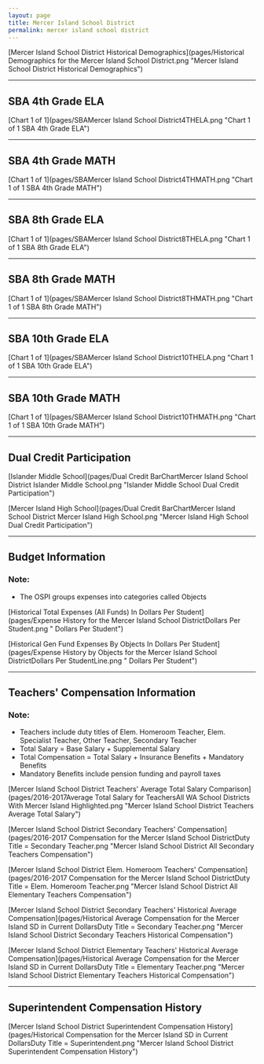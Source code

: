 ```yaml
---
layout: page
title: Mercer Island School District
permalink: mercer island school district
---
```



[Mercer Island School District Historical Demographics](pages/Historical Demographics for the Mercer Island School District.png "Mercer Island School District Historical Demographics")

___

## SBA 4th Grade ELA

[Chart 1 of 1](pages/SBAMercer Island School District4THELA.png "Chart 1 of 1 SBA 4th Grade ELA")


___

## SBA 4th Grade MATH

[Chart 1 of 1](pages/SBAMercer Island School District4THMATH.png "Chart 1 of 1 SBA 4th Grade MATH")


___

## SBA 8th Grade ELA

[Chart 1 of 1](pages/SBAMercer Island School District8THELA.png "Chart 1 of 1 SBA 8th Grade ELA")


___

## SBA 8th Grade MATH

[Chart 1 of 1](pages/SBAMercer Island School District8THMATH.png "Chart 1 of 1 SBA 8th Grade MATH")


___

## SBA 10th Grade ELA

[Chart 1 of 1](pages/SBAMercer Island School District10THELA.png "Chart 1 of 1 SBA 10th Grade ELA")


___

## SBA 10th Grade MATH

[Chart 1 of 1](pages/SBAMercer Island School District10THMATH.png "Chart 1 of 1 SBA 10th Grade MATH")


___

## Dual Credit Participation

[Islander Middle School](pages/Dual Credit BarChartMercer Island School District Islander Middle School.png "Islander Middle School Dual Credit Participation")

[Mercer Island High School](pages/Dual Credit BarChartMercer Island School District Mercer Island High School.png "Mercer Island High School Dual Credit Participation")


___

## Budget Information
### Note:
- The OSPI groups expenses into categories called Objects

[Historical Total Expenses (All Funds) In Dollars Per Student](pages/Expense History for the Mercer Island School DistrictDollars Per Student.png " Dollars Per Student")

[Historical Gen Fund Expenses By Objects In Dollars Per Student](pages/Expense History by Objects for the Mercer Island School DistrictDollars Per StudentLine.png " Dollars Per Student")


___

## Teachers' Compensation Information
### Note:
- Teachers include duty titles of Elem. Homeroom Teacher, Elem. Specialist Teacher, Other Teacher, Secondary Teacher
- Total Salary = Base Salary + Supplemental Salary
- Total Compensation = Total Salary + Insurance Benefits + Mandatory Benefits
- Mandatory Benefits include pension funding and payroll taxes

[Mercer Island School District Teachers' Average Total Salary Comparison](pages/2016-2017Average Total Salary for TeachersAll WA School Districts With Mercer Island Highlighted.png "Mercer Island School District Teachers Average Total Salary")

[Mercer Island School District Secondary Teachers' Compensation](pages/2016-2017 Compensation for the Mercer Island School DistrictDuty Title = Secondary Teacher.png "Mercer Island School District All Secondary Teachers Compensation")

[Mercer Island School District Elem. Homeroom Teachers' Compensation](pages/2016-2017 Compensation for the Mercer Island School DistrictDuty Title = Elem. Homeroom Teacher.png "Mercer Island School District All Elementary Teachers Compensation")

[Mercer Island School District Secondary Teachers' Historical Average Compensation](pages/Historical Average Compensation for the Mercer Island SD in Current DollarsDuty Title = Secondary Teacher.png "Mercer Island School District Secondary Teachers Historical Compensation")

[Mercer Island School District Elementary Teachers' Historical Average Compensation](pages/Historical Average Compensation for the Mercer Island SD in Current DollarsDuty Title = Elementary Teacher.png "Mercer Island School District Elementary Teachers Historical Compensation")


___

## Superintendent Compensation History

[Mercer Island School District Superintendent Compensation History](pages/Historical Compensation for the Mercer Island SD in Current DollarsDuty Title = Superintendent.png "Mercer Island School District Superintendent Compensation History")

